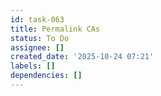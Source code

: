 ```yaml
---
id: task-063
title: Permalink CAs
status: To Do
assignee: []
created_date: '2025-10-24 07:21'
labels: []
dependencies: []
---
```



